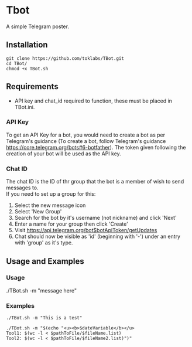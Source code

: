 # Tbot</br>
A simple Telegram poster.</br>
## Installation</br>
```
git clone https://github.com/toklabs/TBot.git
cd TBot/
chmod +x TBot.sh
```
## Requirements</br>
* API key and chat_id required to function, these must be placed in TBot.ini.</br>
### API Key
To get an API Key for a bot, you would need to create a bot as per Telegram's guidance (To create a bot, follow Telegram's guidance https://core.telegram.org/bots#6-botfather). The token given following the creation of your bot will be used as the API key.
### Chat ID
The chat ID is the ID of thr group that the bot is a member of  wish to send messages to. </br>
If you need to set up a group for this:

1. Select the new message icon
2. Select 'New Group'
3. Search for the bot by it's username (not nickname) and click 'Next'
4. Enter a name for your group then click 'Create'
5. Visit https://api.telegram.org/bot$botApiToken/getUpdates
6. Chat should now be visible as 'id' (beginning with '-') under an entry with 'group' as it's type.
## Usage and Examples</br>
### Usage</br>
./TBot.sh -m "message here"
### Examples
```
./TBot.sh -m "This is a test"
```
```
./TBot.sh -m "$(echo "<u><b>$dateVariable</b></u>
Tool1: $(wc -l < $pathToFile/$fileName.list)
Tool2: $(wc -l < $pathToFile/$fileName2.list)")"
```